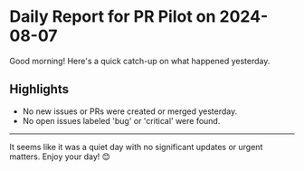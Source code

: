 # Daily Report for PR Pilot on 2024-08-07

Good morning! Here's a quick catch-up on what happened yesterday.

## Highlights
- No new issues or PRs were created or merged yesterday.
- No open issues labeled 'bug' or 'critical' were found.

---

It seems like it was a quiet day with no significant updates or urgent matters. Enjoy your day! 😊
